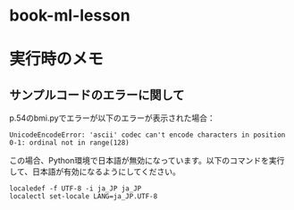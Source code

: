 # book-ml-lesson

# 実行時のメモ

## サンプルコードのエラーに関して

p.54のbmi.pyでエラーが以下のエラーが表示された場合：

```
UnicodeEncodeError: 'ascii' codec can't encode characters in position 0-1: ordinal not in range(128)
```

この場合、Python環境で日本語が無効になっています。以下のコマンドを実行して、日本語が有効になるようにしてください。

```
localedef -f UTF-8 -i ja_JP ja_JP
localectl set-locale LANG=ja_JP.UTF-8
```


